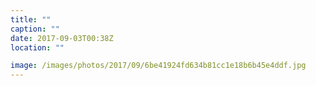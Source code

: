 ```yaml
---
title: ""
caption: ""
date: 2017-09-03T00:38Z
location: ""

image: /images/photos/2017/09/6be41924fd634b81cc1e18b6b45e4ddf.jpg
---
```

